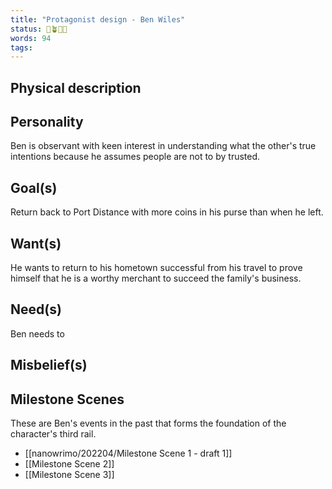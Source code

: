 ```yaml
---
title: "Protagonist design - Ben Wiles"
status: 🌱🪴🌲🍇
words: 94
tags:
---
```


## Physical description

## Personality
Ben is observant with keen interest in understanding what the other's true intentions because he assumes people are not to by trusted.
## Goal(s)
Return back to Port Distance with more coins in his purse than when he left.
## Want(s)
He wants to return to his hometown successful from his travel to prove himself that he is a worthy merchant to succeed the family's business.
## Need(s)
Ben needs to 
## Misbelief(s)
## Milestone Scenes
These are Ben's events in the past that forms the foundation of the character's third rail. 
- [[nanowrimo/202204/Milestone Scene 1 - draft 1]]
- [[Milestone Scene 2]]
- [[Milestone Scene 3]]
